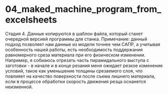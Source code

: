 # 04_maked_machine_program_from_excelsheets
Стадия 4. Данные копируются в шаблон файла, который станет очередной версией программы для станка.
Примечание: данный подход позволяет нам данные из модели точнее чем САПР, а учитывая особенность нашей работы, есть необходимость поддержания равномерного среза материала при его физическом изменении. Например, я собиаюсь отрезать часть пирамидального выступа с заготовки - в начале и в конце резания меня ожидает резкое изменение условий, такое как уменьшение толщины срезаемого слоя, что повлияет на качество поверхности после съема лишнего материала, если в процессе обработки скорость движения резца оснанется неизменной.

